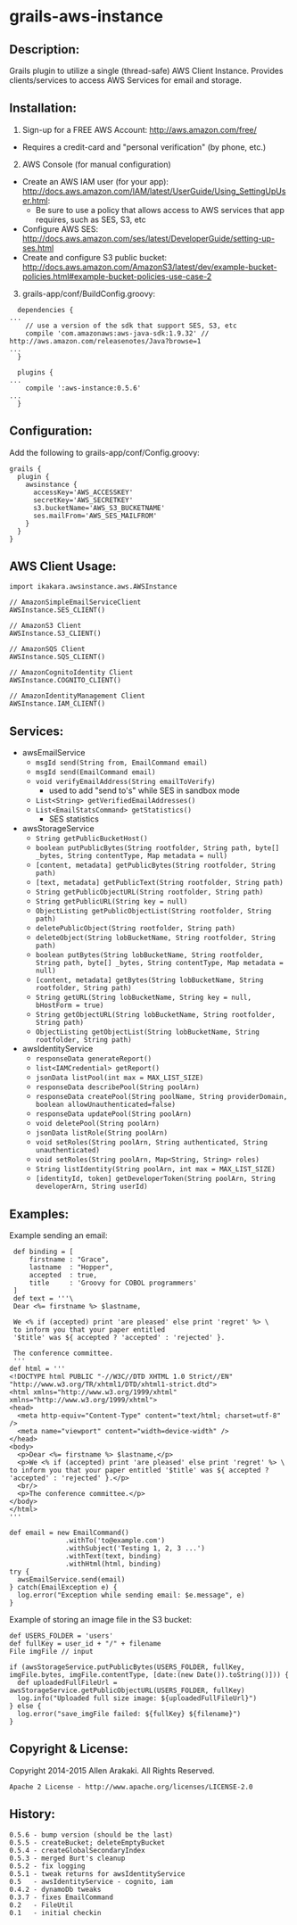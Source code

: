 # grails-aws-instance

Description:
--------------
Grails plugin to utilize a single (thread-safe) AWS Client Instance.  Provides clients/services to access AWS Services for email and storage.

Installation:
--------------

1. Sign-up for a FREE AWS Account: http://aws.amazon.com/free/
  * Requires a credit-card and "personal verification" (by phone, etc.)
2. AWS Console (for manual configuration)
  * Create an AWS IAM user (for your app): http://docs.aws.amazon.com/IAM/latest/UserGuide/Using_SettingUpUser.html:
    * Be sure to use a policy that allows access to AWS services that app requires, such as SES, S3, etc
  * Configure AWS SES: http://docs.aws.amazon.com/ses/latest/DeveloperGuide/setting-up-ses.html
  * Create and configure S3 public bucket: http://docs.aws.amazon.com/AmazonS3/latest/dev/example-bucket-policies.html#example-bucket-policies-use-case-2
3. grails-app/conf/BuildConfig.groovy:
```
  dependencies {
...
    // use a version of the sdk that support SES, S3, etc
    compile 'com.amazonaws:aws-java-sdk:1.9.32' // http://aws.amazon.com/releasenotes/Java?browse=1
...
  }

  plugins {
...
    compile ':aws-instance:0.5.6'
...
  }
```

Configuration:
--------------

Add the following to grails-app/conf/Config.groovy:
```
grails {
  plugin {
    awsinstance {
      accessKey='AWS_ACCESSKEY'
      secretKey='AWS_SECRETKEY'
      s3.bucketName='AWS_S3_BUCKETNAME'
      ses.mailFrom='AWS_SES_MAILFROM'
    }
  }
}
```

AWS Client Usage:
--------------
```
import ikakara.awsinstance.aws.AWSInstance

// AmazonSimpleEmailServiceClient
AWSInstance.SES_CLIENT()

// AmazonS3 Client
AWSInstance.S3_CLIENT()

// AmazonSQS Client
AWSInstance.SQS_CLIENT()

// AmazonCognitoIdentity Client
AWSInstance.COGNITO_CLIENT()

// AmazonIdentityManagement Client
AWSInstance.IAM_CLIENT()
```

Services:
--------------
* awsEmailService
  * ```msgId send(String from, EmailCommand email)```
  * ```msgId send(EmailCommand email)```
  * ```void verifyEmailAddress(String emailToVerify)```
    * used to add "send to's" while SES in sandbox mode
  * ```List<String> getVerifiedEmailAddresses()```
  * ```List<EmailStatsCommand> getStatistics()```
    * SES statistics
* awsStorageService
  * ```String getPublicBucketHost()```
  * ```boolean putPublicBytes(String rootfolder, String path, byte[] _bytes, String contentType, Map metadata = null)```
  * ```[content, metadata] getPublicBytes(String rootfolder, String path)```
  * ```[text, metadata] getPublicText(String rootfolder, String path)```
  * ```String getPublicObjectURL(String rootfolder, String path)```
  * ```String getPublicURL(String key = null)```
  * ```ObjectListing getPublicObjectList(String rootfolder, String path)```
  * ```deletePublicObject(String rootfolder, String path)```
  * ```deleteObject(String lobBucketName, String rootfolder, String path)```
  * ```boolean putBytes(String lobBucketName, String rootfolder, String path, byte[] _bytes, String contentType, Map metadata = null)```
  * ```[content, metadata] getBytes(String lobBucketName, String rootfolder, String path)```
  * ```String getURL(String lobBucketName, String key = null, bHostForm = true)```
  * ```String getObjectURL(String lobBucketName, String rootfolder, String path)```
  * ```ObjectListing getObjectList(String lobBucketName, String rootfolder, String path)```
* awsIdentityService
  * ```responseData generateReport()```
  * ```list<IAMCredential> getReport()```
  * ```jsonData listPool(int max = MAX_LIST_SIZE)```
  * ```responseData describePool(String poolArn)```
  * ```responseData createPool(String poolName, String providerDomain, boolean allowUnauthenticated=false)```
  * ```responseData updatePool(String poolArn)```
  * ```void deletePool(String poolArn)```
  * ```jsonData listRole(String poolArn)```
  * ```void setRoles(String poolArn, String authenticated, String unauthenticated)```
  * ```void setRoles(String poolArn, Map<String, String> roles)```
  * ```String listIdentity(String poolArn, int max = MAX_LIST_SIZE)```
  * ```[identityId, token] getDeveloperToken(String poolArn, String developerArn, String userId)```

Examples:
--------------
Example sending an email:
```
 def binding = [
     firstname : "Grace",
     lastname  : "Hopper",
     accepted  : true,
     title     : 'Groovy for COBOL programmers'
 ]
 def text = '''\
 Dear <%= firstname %> $lastname,

 We <% if (accepted) print 'are pleased' else print 'regret' %> \
 to inform you that your paper entitled
 '$title' was ${ accepted ? 'accepted' : 'rejected' }.

 The conference committee.
 '''
def html = '''
<!DOCTYPE html PUBLIC "-//W3C//DTD XHTML 1.0 Strict//EN" "http://www.w3.org/TR/xhtml1/DTD/xhtml1-strict.dtd">
<html xmlns="http://www.w3.org/1999/xhtml" xmlns="http://www.w3.org/1999/xhtml">
<head>
  <meta http-equiv="Content-Type" content="text/html; charset=utf-8" />
  <meta name="viewport" content="width=device-width" />
</head>
<body>
  <p>Dear <%= firstname %> $lastname,</p>
  <p>We <% if (accepted) print 'are pleased' else print 'regret' %> \
to inform you that your paper entitled '$title' was ${ accepted ? 'accepted' : 'rejected' }.</p>
  <br/>
  <p>The conference committee.</p>
</body>
</html>
'''

def email = new EmailCommand()
              .withTo('to@example.com')
              .withSubject('Testing 1, 2, 3 ...')
              .withText(text, binding)
              .withHtml(html, binding)
try {
  awsEmailService.send(email)
} catch(EmailException e) {
  log.error("Exception while sending email: $e.message", e)
}
```

Example of storing an image file in the S3 bucket:
```
def USERS_FOLDER = 'users'
def fullKey = user_id + "/" + filename
File imgFile // input

if (awsStorageService.putPublicBytes(USERS_FOLDER, fullKey, imgFile.bytes, imgFile.contentType, [date:(new Date()).toString()])) {
  def uploadedFullFileUrl = awsStorageService.getPublicObjectURL(USERS_FOLDER, fullKey)
  log.info("Uploaded full size image: ${uploadedFullFileUrl}")
} else {
  log.error("save_imgFile failed: ${fullKey} ${filename}")
}
```

Copyright & License:
--------------
Copyright 2014-2015 Allen Arakaki.  All Rights Reserved.

```
Apache 2 License - http://www.apache.org/licenses/LICENSE-2.0
```

History:
--------------
```
0.5.6 - bump version (should be the last)
0.5.5 - createBucket; deleteEmptyBucket
0.5.4 - createGlobalSecondaryIndex
0.5.3 - merged Burt's cleanup
0.5.2 - fix logging
0.5.1 - tweak returns for awsIdentityService
0.5   - awsIdentityService - cognito, iam
0.4.2 - dynamoDb tweaks
0.3.7 - fixes EmailCommand
0.2   - FileUtil
0.1   - initial checkin
```